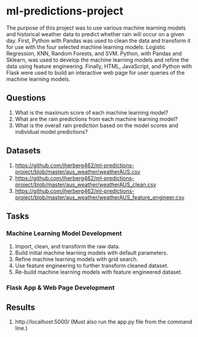 # ml-predictions-project

The purpose of this project was to use various machine learning models and historical weather data to predict whether rain will occur on a given day. First, Python with Pandas was used to clean the data and transform it for use with the four selected machine learning models: Logistic Regression, KNN, Random Forests, and SVM. Python, with Pandas and Sklearn, was used to develop the machine learning models and refine the data using feature engineering. Finally, HTML, JavaScript, and Python with Flask were used to build an interactive web page for user queries of the machine learning models.

## Questions

1. What is the maximum score of each machine learning model?
2. What are the rain predictions from each machine learning model?
3. What is the overall rain prediction based on the model scores and individual model predictions?

## Datasets

1. https://github.com/jherberg462/ml-predictions-project/blob/master/aus_weather/weatherAUS.csv
2. https://github.com/jherberg462/ml-predictions-project/blob/master/aus_weather/weatherAUS_clean.csv
3. https://github.com/jherberg462/ml-predictions-project/blob/master/aus_weather/weatherAUS_feature_engineer.csv

## Tasks

### Machine Learning Model Development

1. Import, clean, and transform the raw data.
2. Build initial machine learning models with default parameters.
3. Refine machine learning models with grid search.
4. Use feature engineering to further transform cleaned dataset.
5. Re-build machine learning models with feature engineered dataset.

### Flask App & Web Page Development



## Results

1. http://localhost:5000/ (Must also run the app.py file from the command line.)